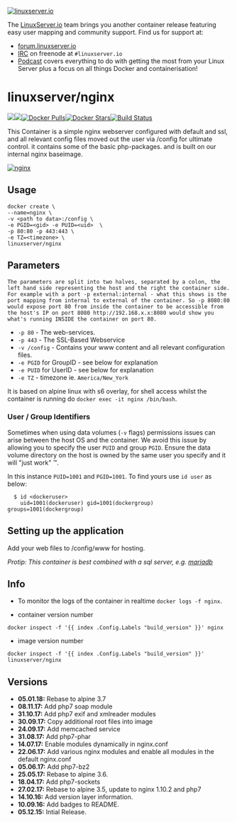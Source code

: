 [linuxserverurl]: https://linuxserver.io
[forumurl]: https://forum.linuxserver.io
[ircurl]: https://www.linuxserver.io/irc/
[podcasturl]: https://www.linuxserver.io/podcast/
[appurl]: https://nginx.org/
[hub]: https://hub.docker.com/r/linuxserver/nginx/

[![linuxserver.io](https://raw.githubusercontent.com/linuxserver/docker-templates/master/linuxserver.io/img/linuxserver_medium.png)][linuxserverurl]

The [LinuxServer.io][linuxserverurl] team brings you another container release featuring easy user mapping and community support. Find us for support at:
* [forum.linuxserver.io][forumurl]
* [IRC][ircurl] on freenode at `#linuxserver.io`
* [Podcast][podcasturl] covers everything to do with getting the most from your Linux Server plus a focus on all things Docker and containerisation!

# linuxserver/nginx
[![](https://images.microbadger.com/badges/version/linuxserver/nginx.svg)](https://microbadger.com/images/linuxserver/nginx "Get your own version badge on microbadger.com")[![](https://images.microbadger.com/badges/image/linuxserver/nginx.svg)](https://microbadger.com/images/linuxserver/nginx "Get your own image badge on microbadger.com")[![Docker Pulls](https://img.shields.io/docker/pulls/linuxserver/nginx.svg)][hub][![Docker Stars](https://img.shields.io/docker/stars/linuxserver/nginx.svg)][hub][![Build Status](https://ci.linuxserver.io/buildStatus/icon?job=Docker-Builders/x86-64/x86-64-nginx)](https://ci.linuxserver.io/job/Docker-Builders/job/x86-64/job/x86-64-nginx/)

This Container is a simple nginx webserver configured with default and ssl, and all relevant config files moved out the user via /config for ultimate control. it contains some of the basic php-packages. and is built on our internal nginx baseimage.

[![nginx](https://raw.githubusercontent.com/linuxserver/docker-templates/master/linuxserver.io/img/nginx-banner.png)][appurl]

## Usage

```
docker create \
--name=nginx \
-v <path to data>:/config \
-e PGID=<gid> -e PUID=<uid>  \
-p 80:80 -p 443:443 \
-e TZ=<timezone> \
linuxserver/nginx
```

## Parameters

`The parameters are split into two halves, separated by a colon, the left hand side representing the host and the right the container side. 
For example with a port -p external:internal - what this shows is the port mapping from internal to external of the container.
So -p 8080:80 would expose port 80 from inside the container to be accessible from the host's IP on port 8080
http://192.168.x.x:8080 would show you what's running INSIDE the container on port 80.`


* `-p 80` - The web-services.
* `-p 443` - The SSL-Based Webservice
* `-v /config` - Contains your www content and all relevant configuration files.
* `-e PGID` for GroupID - see below for explanation
* `-e PUID` for UserID - see below for explanation
* `-e TZ` - timezone ie. `America/New_York`

It is based on alpine linux with s6 overlay, for shell access whilst the container is running do `docker exec -it nginx /bin/bash`.

### User / Group Identifiers

Sometimes when using data volumes (`-v` flags) permissions issues can arise between the host OS and the container. We avoid this issue by allowing you to specify the user `PUID` and group `PGID`. Ensure the data volume directory on the host is owned by the same user you specify and it will "just work" ™.

In this instance `PUID=1001` and `PGID=1001`. To find yours use `id user` as below:

```
  $ id <dockeruser>
    uid=1001(dockeruser) gid=1001(dockergroup) groups=1001(dockergroup)
```

## Setting up the application 

Add your web files to /config/www for hosting. 

*Protip: This container is best combined with a sql server, e.g. [mariadb](https://hub.docker.com/r/linuxserver/mariadb/)* 


## Info

* To monitor the logs of the container in realtime `docker logs -f nginx`.


* container version number 

`docker inspect -f '{{ index .Config.Labels "build_version" }}' nginx`

* image version number

`docker inspect -f '{{ index .Config.Labels "build_version" }}' linuxserver/nginx`

## Versions

+ **05.01.18:** Rebase to alpine 3.7
+ **08.11.17:** Add php7 soap module
+ **31.10.17:** Add php7 exif and xmlreader modules
+ **30.09.17:** Copy additional root files into image
+ **24.09.17:** Add memcached service
+ **31.08.17:** Add php7-phar
+ **14.07.17:** Enable modules dynamically in nginx.conf
+ **22.06.17:** Add various nginx modules and enable all modules in the default nginx.conf
+ **05.06.17:** Add php7-bz2
+ **25.05.17:** Rebase to alpine 3.6.
+ **18.04.17:** Add php7-sockets
+ **27.02.17:** Rebase to alpine 3.5, update to nginx 1.10.2 and php7
+ **14.10.16:** Add version layer information.
+ **10.09.16:** Add badges to README. 
+ **05.12.15:** Intial Release.
